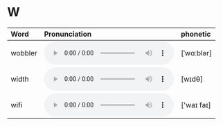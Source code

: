 
# W

| Word  | Pronunciation | phonetic |
| :-- | :-- | :-- |
| wobbler | <audio src="/public/audio/wobbler.mp3" controls="controls" controlslist="nodownload"></audio> | [ˈwɑːblər] |
| width | <audio src="/public/audio/width.mp3" controls="controls" controlslist="nodownload"></audio> | [wɪdθ] |
| wifi | <audio src="/public/audio/wifi.mp3" controls="controls" controlslist="nodownload"></audio> | ['waɪ faɪ] |

